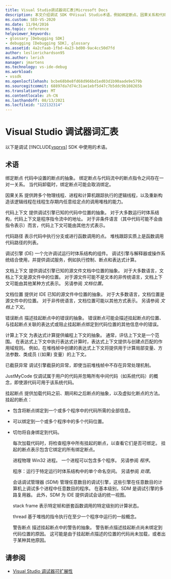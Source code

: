 ```yaml
---
title: Visual Studio调试器词汇表|Microsoft Docs
description: 本文介绍调试 SDK 中Visual Studio术语，例如绑定断点、因果关系和代码上下文。
ms.custom: SEO-VS-2020
ms.date: 11/04/2016
ms.topic: reference
helpviewer_keywords:
- glossary [Debugging SDK]
- debugging [Debugging SDK], glossary
ms.assetid: 4a2cfaab-1fbd-4a23-bd00-9ac4cc50d7fd
author: leslierichardson95
ms.author: lerich
manager: jmartens
ms.technology: vs-ide-debug
ms.workload:
- vssdk
ms.openlocfilehash: bcbe68b0e8fd68d966bd1ed03d1b90aade9e579b
ms.sourcegitcommit: 68897da7d74c31ae1ebf5d47c7b5ddc9b108265b
ms.translationtype: MT
ms.contentlocale: zh-CN
ms.lasthandoff: 08/13/2021
ms.locfileid: "122132314"
---
```

# <a name="visual-studio-debugger-glossary"></a>Visual Studio 调试器词汇表
以下是调试 [!INCLUDE[vsprvs](../../../code-quality/includes/vsprvs_md.md)] SDK 中使用的术语。

## <a name="terms"></a>术语
 绑定断点 代码中设置的断点的抽象。 绑定断点与代码流中的断点指令之间存在一对一关系。 当代码卸载时，绑定断点可能会取消绑定。

 因果关系 提供跨多个物理线程、进程和计算机跟踪执行的逻辑线程，以及重新构造该逻辑线程在线程生存期内任意给定点的调用堆栈的能力。

 代码上下文 提供调试引擎已知的代码中位置的抽象。 对于大多数运行时体系结构，代码上下文是程序指令流中的地址。 对于非条件语言（其中代码可能不会由指令表示）而言，代码上下文可能由其他方式表示。

 代码路径 表示代码中执行分支或进行函数调用的点。 堆栈跟踪实质上是函数调用代码路径的列表。

 调试引擎 (DE) 一个允许调试运行时体系结构的组件。 调试引擎与解释器或操作系统结合使用，并提供调试服务，例如执行控制、断点和表达式计算。

 文档上下文 提供调试引擎已知的源文件文档中位置的抽象。 对于大多数语言，文档上下文是源文件中的位置。 对于源文件可能不是文本的非传统语言，文档上下文可能由其他某种方式表示。 另请参阅 *文档位置*。

 文档位置 提供对 IDE 已知的源文件中位置的抽象。 对于大多数语言，文档位置是源文件中的位置。 对于非传统语言，文档位置可能以其他方式表示。 另请参阅 *文档上下文*。

 错误断点 描述挂起断点中的错误的抽象。 错误断点可能会描述挂起断点的位置、与挂起断点关联的表达式或阻止挂起断点绑定到代码位置的其他信息中的错误。

 计算上下文 为表达式计算提供编程上下文的抽象。 通常，评估上下文是一个范围。 在表达式上下文中执行表达式计算时，表达式上下文提供与创建点匹配的作用域规则。 例如，在堆栈帧中创建的表达式上下文将提供用于计算局部变量、方法参数、类成员 (（如果) 变量）的上下文。

 已截获异常 调试引擎截获的异常，即使当前堆栈帧中不存在异常处理机制。

 JustMyCode 仅调试属于用户的代码并忽略所有中间代码（如系统代码）的概念，即使源代码可用于该系统代码。

 挂起断点 提供加载代码之前、期间和之后断点的抽象，以及虚拟化断点的方法。 挂起的断点：

- 包含将断点绑定到一个或多个程序中的代码所需的全部信息。

- 可以绑定到一个或多个程序中的多个代码位置。

- 切勿将自身绑定到代码。

  每次加载代码时，将检查程序中所有挂起的断点，以查看它们是否可绑定。 挂起的断点表示包含它绑定的所有绑定断点。

  进程物理 Win32 进程。 一个进程可以包含多个程序。 另请参阅 *程序*。

  程序：运行于特定运行时体系结构中的单个命名空间。 另请参阅 *处理*。

  会话调试管理器 (SDM) 管理任意数目的调试引擎，这些引擎在任意数目的计算机上调试多个进程中任意数目的程序。 在基本级别，SDM 是调试引擎的多路复用器。 此外，SDM 为 IDE 提供调试会话的统一视图。

  stack frame 表示特定帧和嵌套函数调用的特定级别的计算状态。

  thread 基于堆栈的指令执行在至少一个程序中运行的一般概念。

  警告断点 描述挂起断点中的警告的抽象。 警告断点描述挂起断点尚未绑定到代码位置的原因。 这可能是由于挂起断点描述的位置的代码尚未加载，或者出于某种其他原因。

## <a name="see-also"></a>请参阅
- [Visual Studio 调试器可扩展性](../../../extensibility/debugger/visual-studio-debugger-extensibility.md)
